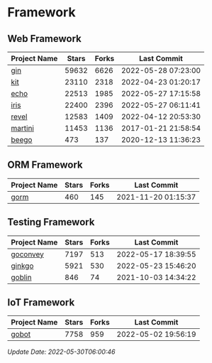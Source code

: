 # Framework

## Web Framework
| Project Name | Stars | Forks | Last Commit |
| ------------ | ----- | ----- | ----------- |
| [gin](https://github.com/gin-gonic/gin) | 59632 | 6626 | 2022-05-28 07:23:00 |
| [kit](https://github.com/go-kit/kit) | 23110 | 2318 | 2022-04-23 01:20:17 |
| [echo](https://github.com/labstack/echo) | 22513 | 1985 | 2022-05-27 17:15:58 |
| [iris](https://github.com/kataras/iris) | 22400 | 2396 | 2022-05-27 06:11:41 |
| [revel](https://github.com/revel/revel) | 12583 | 1409 | 2022-04-12 20:53:30 |
| [martini](https://github.com/go-martini/martini) | 11453 | 1136 | 2017-01-21 21:58:54 |
| [beego](https://github.com/astaxie/beego) | 473 | 137 | 2020-12-13 11:36:23 |

## ORM Framework
| Project Name | Stars | Forks | Last Commit |
| ------------ | ----- | ----- | ----------- |
| [gorm](https://github.com/jinzhu/gorm) | 460 | 145 | 2021-11-20 01:15:37 |

## Testing Framework
| Project Name | Stars | Forks | Last Commit |
| ------------ | ----- | ----- | ----------- |
| [goconvey](https://github.com/smartystreets/goconvey) | 7197 | 513 | 2022-05-17 18:39:55 |
| [ginkgo](https://github.com/onsi/ginkgo) | 5921 | 530 | 2022-05-23 15:46:20 |
| [goblin](https://github.com/franela/goblin) | 846 | 74 | 2021-10-03 14:34:22 |

## IoT Framework
| Project Name | Stars | Forks | Last Commit |
| ------------ | ----- | ----- | ----------- |
| [gobot](https://github.com/hybridgroup/gobot) | 7758 | 959 | 2022-05-02 19:56:19 |

*Update Date: 2022-05-30T06:00:46*